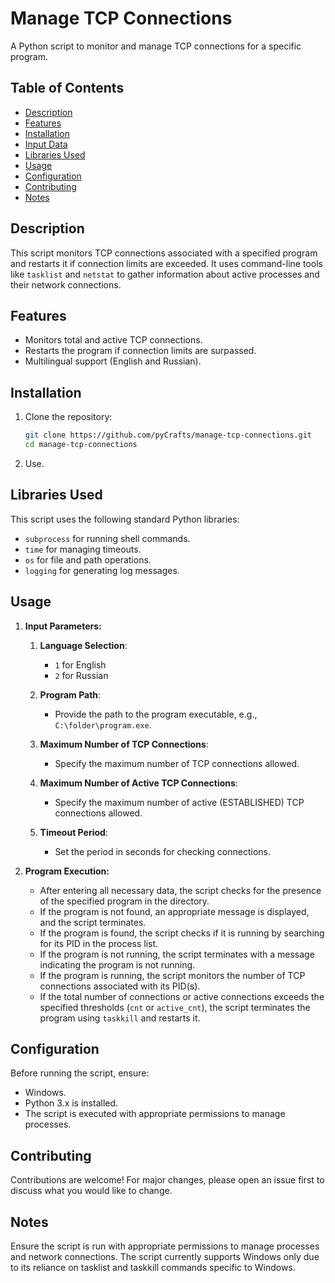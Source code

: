 # Manage TCP Connections

A Python script to monitor and manage TCP connections for a specific program.

## Table of Contents

- [Description](#description)
- [Features](#features)
- [Installation](#installation)
- [Input Data](#input-data)
- [Libraries Used](#libraries-used)
- [Usage](#usage)
- [Configuration](#configuration)
- [Contributing](#contributing)
- [Notes](#notes)

## Description

This script monitors TCP connections associated with a specified program and restarts it if connection limits are exceeded. It uses command-line tools like `tasklist` and `netstat` to gather information about active processes and their network connections.

## Features

- Monitors total and active TCP connections.
- Restarts the program if connection limits are surpassed.
- Multilingual support (English and Russian).

## Installation

1. Clone the repository:
   ```bash
   git clone https://github.com/pyCrafts/manage-tcp-connections.git
   cd manage-tcp-connections
   ```

2. Use.

## Libraries Used

This script uses the following standard Python libraries:
- `subprocess` for running shell commands.
- `time` for managing timeouts.
- `os` for file and path operations.
- `logging` for generating log messages.

## Usage

1. **Input Parameters:**
    1. **Language Selection**:
       - `1` for English
       - `2` for Russian

    2. **Program Path**:
       - Provide the path to the program executable, e.g., `C:\folder\program.exe`.

    3. **Maximum Number of TCP Connections**:
       - Specify the maximum number of TCP connections allowed.

    4. **Maximum Number of Active TCP Connections**:
       - Specify the maximum number of active (ESTABLISHED) TCP connections allowed.

    5. **Timeout Period**:
       - Set the period in seconds for checking connections.

2. **Program Execution:**
   - After entering all necessary data, the script checks for the presence of the specified program in the directory.
   - If the program is not found, an appropriate message is displayed, and the script terminates.
   - If the program is found, the script checks if it is running by searching for its PID in the process list.
   - If the program is not running, the script terminates with a message indicating the program is not running.
   - If the program is running, the script monitors the number of TCP connections associated with its PID(s).
   - If the total number of connections or active connections exceeds the specified thresholds (`cnt` or `active_cnt`), the script terminates the program using `taskkill` and restarts it.


## Configuration

Before running the script, ensure:
- Windows.
- Python 3.x is installed.
- The script is executed with appropriate permissions to manage processes.

## Contributing

Contributions are welcome! For major changes, please open an issue first to discuss what you would like to change.

## Notes

Ensure the script is run with appropriate permissions to manage processes and network connections.
The script currently supports Windows only due to its reliance on tasklist and taskkill commands specific to Windows.
